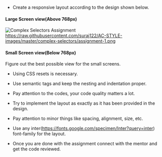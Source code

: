 - Create a responsive layout according to the design shown below.

#### Large Screen view(Above 768px)

![Complex Selectors Assignment]()
https://raw.githubusercontent.com/suraj122/AC-STYLE-images/master/complex-selectors/assignment-1.png
#### Small Screen view(Below 768px)

Figure out the best possible view for the small screens.

- Using CSS resets is necessary.

- Use semantic tags and keep the nesting and indentation proper.

- Pay attention to the codes, your code quality matters a lot.

- Try to implement the layout as exactly as it has been provided in the design.

- Pay attention to minor things like spacing, alignment, size, etc.

- Use any inter(https://fonts.google.com/specimen/Inter?query=inter) font-family for the layout.

- Once you are done with the assignment connect with the mentor and get the code reviewed.
